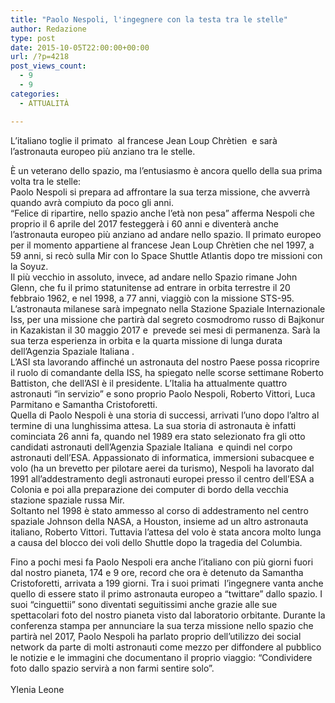 ```yaml
---
title: "Paolo Nespoli, l'ingegnere con la testa tra le stelle"
author: Redazione
type: post
date: 2015-10-05T22:00:00+00:00
url: /?p=4218
post_views_count:
  - 9
  - 9
categories:
  - ATTUALITÀ

---
```

L&#8217;italiano toglie il primato&nbsp; al francese Jean Loup Chr&egrave;tien&nbsp; e sar&agrave; l&#8217;astronauta europeo pi&ugrave; anziano tra le stelle. 

&Egrave; un veterano dello spazio, ma l&#8217;entusiasmo &egrave; ancora quello della sua prima volta tra le stelle:  
Paolo Nespoli si prepara ad affrontare la sua terza missione, che avverr&agrave; quando avr&agrave; compiuto da poco gli anni.  
&ldquo;Felice di ripartire, nello spazio anche l&#8217;et&agrave; non pesa&rdquo; afferma Nespoli che proprio il 6 aprile del 2017 festegger&agrave; i 60 anni e diventer&agrave; anche l&#8217;astronauta europeo pi&ugrave; anziano ad andare nello spazio. Il primato europeo per il momento appartiene al francese Jean Loup Chr&egrave;tien che nel 1997, a 59 anni, si rec&ograve; sulla Mir con lo Space Shuttle Atlantis dopo tre missioni con la Soyuz.  
Il pi&ugrave; vecchio in assoluto, invece, ad andare nello Spazio rimane John Glenn, che fu il primo statunitense ad entrare in orbita terrestre il 20 febbraio 1962, e nel 1998, a 77 anni, viaggi&ograve; con la missione STS-95.  
L&#8217;astronauta milanese sar&agrave; impegnato nella Stazione Spaziale Internazionale Iss, per una missione che partir&agrave; dal segreto cosmodromo russo di Bajkonur in Kazakistan il 30 maggio 2017 e&nbsp; prevede sei mesi di permanenza. Sar&agrave; la sua terza esperienza in orbita e la quarta missione di lunga durata dell&#8217;Agenzia Spaziale Italiana .  
L&#8217;ASI sta lavorando affinch&eacute; un astronauta del nostro Paese possa ricoprire il ruolo di comandante della ISS, ha spiegato nelle scorse settimane Roberto Battiston, che dell&#8217;ASI &egrave; il presidente. L&#8217;Italia ha attualmente quattro astronauti &ldquo;in servizio&rdquo; e sono proprio Paolo Nespoli, Roberto Vittori, Luca Parmitano e Samantha Cristoforetti.  
Quella di Paolo Nespoli &egrave; una storia di successi, arrivati l&#8217;uno dopo l&#8217;altro al termine di una lunghissima attesa. La sua storia di astronauta &egrave; infatti cominciata 26 anni fa, quando nel 1989 era stato selezionato fra gli otto candidati astronauti dell&#8217;Agenzia Spaziale Italiana&nbsp; e quindi nel corpo astronauti dell&#8217;ESA. Appassionato di informatica, immersioni subacquee e volo (ha un brevetto per pilotare aerei da turismo), Nespoli ha lavorato dal 1991 all&#8217;addestramento degli astronauti europei presso il centro dell&#8217;ESA a Colonia e poi alla preparazione dei computer di bordo della vecchia stazione spaziale russa Mir.  
Soltanto nel 1998 &egrave; stato ammesso al corso di addestramento nel centro spaziale Johnson della NASA, a Houston, insieme ad un altro astronauta italiano, Roberto Vittori. Tuttavia l&#8217;attesa del volo &egrave; stata ancora molto lunga a causa del blocco dei voli dello Shuttle dopo la tragedia del Columbia.

Fino a pochi mesi fa Paolo Nespoli era anche l&rsquo;italiano con pi&ugrave; giorni fuori dal nostro pianeta, 174 e 9 ore, record che ora &egrave; detenuto da Samantha Cristoforetti, arrivata a 199 giorni. Tra i suoi primati&nbsp; l&#8217;ingegnere vanta anche quello di essere stato il primo astronauta europeo a &ldquo;twittare&rdquo; dallo spazio. I suoi &ldquo;cinguettii&rdquo; sono diventati seguitissimi anche grazie alle sue spettacolari foto del nostro pianeta visto dal laboratorio orbitante. Durante la conferenza stampa per annunciare la sua terza missione nello spazio che partir&agrave; nel 2017, Paolo Nespoli ha parlato proprio dell&#8217;utilizzo dei social network da parte di molti astronauti come mezzo per diffondere al pubblico le notizie e le immagini che documentano il proprio viaggio: &ldquo;Condividere foto dallo spazio servir&agrave; a non farmi sentire solo&rdquo;.  
&nbsp;  
Ylenia Leone

&nbsp;